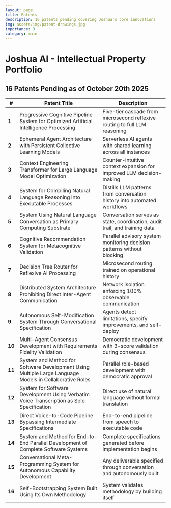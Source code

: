```yaml
---
layout: page
title: Patents
description: 16 patents pending covering Joshua's core innovations
img: assets/img/patent-drawings.jpg
importance: 3
category: main
---
```


# Joshua AI - Intellectual Property Portfolio

## 16 Patents Pending as of October 20th 2025

| #     | Patent Title                                                                                           | Description                                                                |
|--------|--------------------------------------------------------------------------------------------------------|----------------------------------------------------------------------------|
| **1**  | Progressive Cognitive Pipeline System for Optimized Artificial Intelligence Processing                 | Five-tier cascade from microsecond reflexive routing to full LLM reasoning |
| **2**  | Ephemeral Agent Architecture with Persistent Collective Learning Models                                | Serverless AI agents with shared learning across all instances             |
| **3**  | Context Engineering Transformer for Large Language Model Optimization                                  | Counter-intuitive context expansion for improved LLM decision-making       |
| **4**  | System for Compiling Natural Language Reasoning into Executable Processes                              | Distills LLM patterns from conversation history into automated workflows   |
| **5**  | System Using Natural Language Conversation as Primary Computing Substrate                              | Conversation serves as state, coordination, audit trail, and training data |
| **6**  | Cognitive Recommendation System for Metacognitive Validation                                           | Parallel advisory system monitoring decision patterns without blocking     |
| **7**  | Decision Tree Router for Reflexive AI Processing                                                       | Microsecond routing trained on operational history                         |
| **8**  | Distributed System Architecture Prohibiting Direct Inter-Agent Communication                           | Network isolation enforcing 100% observable communication                  |
| **9**  | Autonomous Self-Modification System Through Conversational Specification                               | Agents detect limitations, specify improvements, and self-deploy           |
| **10** | Multi-Agent Consensus Development with Requirements Fidelity Validation                                | Democratic development with 3-score validation during consensus            |
| **11** | System and Method for Software Development Using Multiple Large Language Models in Collaborative Roles | Parallel role-based development with democratic approval                   |
| **12** | System for Software Development Using Verbatim Voice Transcription as Sole Specification               | Direct use of natural language without formal translation                  |
| **13** | Direct Voice-to-Code Pipeline Bypassing Intermediate Specifications                                    | End-to-end pipeline from speech to executable code                         |
| **14** | System and Method for End-to-End Parallel Development of Complete Software Systems                     | Complete specifications generated before implementation begins             |
| **15** | Conversational Meta-Programming System for Autonomous Capability Development                           | Any deliverable specified through conversation and autonomously built      |
| **16** | Self-Bootstrapping System Built Using Its Own Methodology                                              | System validates methodology by building itself                            |
